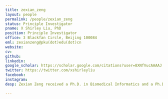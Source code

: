 ```yaml
---
title: zexian_zeng
layout: people
permalink: /people/zexian_zeng
status: Principle Investigator
pname: X Shirley Liu, PhD
position: Principle Investigator
office: 3 Blackfan Circle, Beijing 100084
eml: zexianzeng@pku(dot)edu(dot)cn
website:
cv: 
github:
linkedin:
google_scholar: https://scholar.google.com/citations?user=8XNfVucAAAAJ
twitter: https://twitter.com/xshirleyliu
facebook: 
instagram:
desp: Zexian Zeng received a Ph.D. in Biomedical Informatics and a Ph.D. minor in Computer Science from Stanford University in 2002. She has been Professor of Biostatistics and Computational Biology at Harvard University and the Director of the Center of Functional Cancer Epigenetics at Dana-Farber Cancer Institute until 2022. Her research focuses on algorithm development and integrative mining from high throughput genomics data to understand gene regulation and therapy response in cancer.<br/><br/> In computational biology, her laboratory developed widely used algorithms and tools for transcription factor motif finding, ChIP-chip/seq, chromatin accessibility profiles, CRISPR screen analyses, and tumor immune characterization. Many of her algorithms helped the community adopt new genomics technologies.<br/><br/> In transcription and epigenetic gene regulation, Dr. Liu has been a pioneer in using chromatin dynamics to predict trans-factors and cis-elements involved in biological processes and diseases. As a member of the mod/ENCODE consortium she helped establish best practices in ChIP-chip/seq. She and colleagues generated the first high throughput nucleosome map in the human genome, and identified the chromatin signature of embryonic pluripotency. Her work significantly advanced the understanding of the roles of many transcriptional and epigenetic regulators and cis-elements in cancer.<br/><br/> In translational cancer research, Dr. Liu contributed to the discovery of drug response biomarkers, drug resistance mechanisms, and effective combination therapies. Through analyses of large-scale compound and genetic screens as well as tumor profiling cohorts, her group revealed the functions of steroid hormone therapies, epigenetic inhibitors, gamma secretase inhibitor, receptor tyrosine kinase inhibitors, and immune checkpoint inhibitors in different cancers.<br/><br/> Dr. Liu is the principal investigator of the Cancer Immune Data Common, a cancer moonshot project from National Cancer Institute with the goal of identifying biomarkers for optimizing cancer immunotherapy strategies. She is a fellow of the International Society of Computational Biology (ISCB), and a Breast Cancer Research Foundation Investigator. She is a recipient of the Sloan Research Fellowship, Weitzman Outstanding Early Career Investigator Award from the Endocrine Society, ISCB 2020 Innovator Award, and the 2020 Benjamin Franklin Award for Open Access in the Life Sciences. She left DFCI / Harvard to become the CEO of GV20 Oncotherapy on 2/1/2022.
 
---
```



